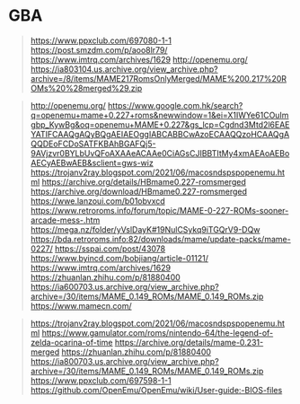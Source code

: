 # GBA



> https://www.ppxclub.com/697080-1-1
> https://post.smzdm.com/p/aoo8lr79/
> https://www.imtrq.com/archives/1629
> http://openemu.org/
> https://ia803104.us.archive.org/view_archive.php?archive=/8/items/MAME217RomsOnlyMerged/MAME%200.217%20ROMs%20%28merged%29.zip



> http://openemu.org/
> https://www.google.com.hk/search?q=openemu+mame+0.227+roms&newwindow=1&ei=X1IWYe61COuImgbp_KywBg&oq=openemu+MAME+0.227&gs_lcp=Cgdnd3Mtd2l6EAEYATIFCAAQgAQyBQgAEIAEOggIABCABBCwAzoECAAQQzoHCAAQgAQQDEoFCDoSATFKBAhBGAFQj5-9AVjzvr0BYLbUvQFoAXAAeACAAe0CiAGsCJIBBTItMy4xmAEAoAEBoAECyAEBwAEB&sclient=gws-wiz
> https://trojanv2ray.blogspot.com/2021/06/macosndspspopenemu.html
> https://archive.org/details/HBmame0.227-romsmerged
> https://archive.org/download/HBmame0.227-romsmerged
> https://wwe.lanzoui.com/b01obvxcd
> https://www.retroroms.info/forum/topic/MAME-0-227-ROMs-sooner-arcade-mess-.htm
> https://mega.nz/folder/yVslDayK#19NulCSykq9iTGQrV9-DQw
> https://bda.retroroms.info:82/downloads/mame/update-packs/mame-0227/
> https://sspai.com/post/43078
> https://www.byincd.com/bobjiang/article-01121/
> https://www.imtrq.com/archives/1629
> https://zhuanlan.zhihu.com/p/81880400
> https://ia600703.us.archive.org/view_archive.php?archive=/30/items/MAME_0.149_ROMs/MAME_0.149_ROMs.zip
> https://www.mamecn.com/

> https://trojanv2ray.blogspot.com/2021/06/macosndspspopenemu.html
> https://www.gamulator.com/roms/nintendo-64/the-legend-of-zelda-ocarina-of-time
> https://archive.org/details/mame-0.231-merged
> https://zhuanlan.zhihu.com/p/81880400
> https://ia800703.us.archive.org/view_archive.php?archive=/30/items/MAME_0.149_ROMs/MAME_0.149_ROMs.zip
> https://www.ppxclub.com/697598-1-1
> https://github.com/OpenEmu/OpenEmu/wiki/User-guide:-BIOS-files